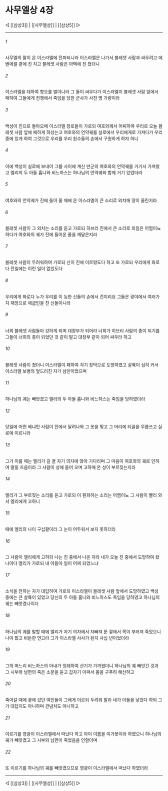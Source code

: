 # 사무엘상 4장

◁ [[삼상3]] | [[사무엘상]] | [[삼상5]] ▷
***

###### 1
사무엘의 말이 온 이스라엘에 전파되니라 이스라엘은 나가서 블레셋 사람과 싸우려고 에벤에셀 곁에 진 치고 블레셋 사람은 아벡에 진 쳤더니

###### 2
이스라엘을 대하여 항오를 벌이니라 그 둘이 싸우다가 이스라엘이 블레셋 사람 앞에서 패하여 그들에게 전쟁에서 죽임을 당한 군사가 사천 명 가량이라

###### 3
백성이 진으로 돌아오매 이스라엘 장로들이 가로되 여호와께서 어찌하여 우리로 오늘 블레셋 사람 앞에 패하게 하셨는고 여호와의 언약궤를 실로에서 우리에게로 가져다가 우리 중에 있게 하여 그것으로 우리를 우리 원수들의 손에서 구원하게 하자 하니

###### 4
이에 백성이 실로에 보내어 그룹 사이에 계신 만군의 여호와의 언약궤를 거기서 가져왔고 엘리의 두 아들 홉니와 비느하스는 하나님의 언약궤와 함께 거기 있었더라

###### 5
여호와의 언약궤가 진에 들어 올 때에 온 이스라엘이 큰 소리로 외치매 땅이 울린지라

###### 6
블레셋 사람이 그 외치는 소리를 듣고 가로되 히브리 진에서 큰 소리로 외침은 어찜이뇨 하다가 여호와의 궤가 진에 들어온 줄을 깨달은지라

###### 7
블레셋 사람이 두려워하여 가로되 신이 진에 이르렀도다 하고 또 가로되 우리에게 화로다 전일에는 이런 일이 없었도다

###### 8
우리에게 화로다 누가 우리를 이 능한 신들의 손에서 건지리요 그들은 광야에서 여러가지 재앙으로 애굽인을 친 신들이니라

###### 9
너희 블레셋 사람들아 강하게 되며 대장부가 되어라 너희가 히브리 사람의 종이 되기를 그들이 너희의 종이 되었던 것 같이 말고 대장부 같이 되어 싸우라 하고

###### 10
블레셋 사람이 쳤더니 이스라엘이 패하여 각기 장막으로 도망하였고 살륙이 심히 커서 이스라엘 보병의 엎드러진 자가 삼만이었으며

###### 11
하나님의 궤는 빼앗겼고 엘리의 두 아들 홉니와 비느하스는 죽임을 당하였더라

###### 12
당일에 어떤 베냐민 사람이 진에서 달려나와 그 옷을 찢고 그 머리에 티끌을 무릅쓰고 실로에 이르니라

###### 13
그가 이를 때는 엘리가 길 곁 자기 의자에 앉아 기다리며 그 마음이 여호와의 궤로 인하여 떨릴 즈음이라 그 사람이 성에 들어 오며 고하매 온 성이 부르짖는지라

###### 14
엘리가 그 부르짖는 소리를 듣고 가로되 이 훤화하는 소리는 어찜이뇨 그 사람이 빨리 와서 엘리에게 고하니

###### 15
때에 엘리의 나이 구십팔이라 그 눈이 어두워서 보지 못하더라

###### 16
그 사람이 엘리에게 고하되 나는 진 중에서 나온 자라 내가 오늘 진 중에서 도망하여 왔나이다 엘리가 가로되 내 아들아 일이 어찌 되었느냐

###### 17
소식을 전하는 자가 대답하여 가로되 이스라엘이 블레셋 사람 앞에서 도망하였고 백성 중에는 큰 살륙이 있었고 당신의 두 아들 홉니와 비느하스도 죽임을 당하였고 하나님의 궤는 빼앗겼나이다

###### 18
하나님의 궤를 말할 때에 엘리가 자기 의자에서 자빠져 문 곁에서 목이 부러져 죽었으니 나이 많고 비둔한 연고라 그가 이스라엘 사사가 된지 사십 년이었더라

###### 19
그의 며느리 비느하스의 아내가 잉태하여 산기가 가까웠더니 하나님의 궤 빼앗긴 것과 그 시부와 남편의 죽은 소문을 듣고 갑자기 아파서 몸을 구푸려 해산하고

###### 20
죽어갈 때에 곁에 섰던 여인들이 그에게 이르되 두려워 말라 네가 아들을 낳았다 하되 그가 대답지도 아니하며 관념치도 아니하고

###### 21
이르기를 영광이 이스라엘에서 떠났다 하고 아이 이름을 이가봇이라 하였으니 하나님의 궤가 빼앗겼고 그 시부와 남편이 죽었음을 인함이며

###### 22
또 이르기를 하나님의 궤를 빼앗겼으므로 영광이 이스라엘에서 떠났다 하였더라

***
◁ [[삼상3]] | [[사무엘상]] | [[삼상5]] ▷